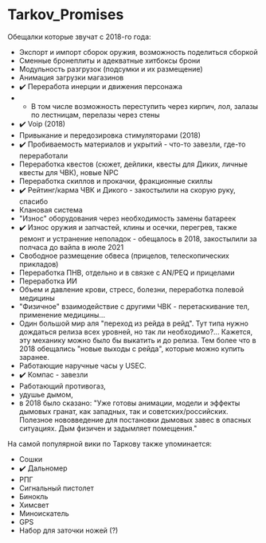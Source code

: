 # Tarkov_Promises
Обещалки которые звучат с 2018-го года:

- Экспорт и импорт сборок оружия, возможность поделиться сборкой
- Сменные бронеплиты и адекватные хитбоксы брони
- Модульность разгрузок (подсумки и их размещение)
- Анимация загрузки магазинов
- ✔️ Переработа инерции и движения персонажа 
- - В том числе возможность переступить через кирпич, лол, залазы по лестницам, перелазы через стены
- ✔️ Voip (2018)
- Привыкание и передозировка стимуляторами (2018)
- ✔️ Пробиваемость материалов и укрытий - что-то завезли, где-то переработали
- Переработка квестов (сюжет, дейлики, квесты для Диких, личные квесты для ЧВК), новые NPC
- Переработка скиллов и прокачки, фракционные скиллы
- ✔️ Рейтинг/карма ЧВК и Дикого - закостылили на скорую руку, спасибо
- Клановая система
- "Износ" оборудования через необходимость замены батареек
- ✔️ Износ оружия и запчастей, клины и осечки, перегрев, также ремонт и устранение неполадок - обещалось в 2018, закостылили за полчаса до вайпа в июле 2021
- Свободное размещение обвеса (прицелов, телескопических прикладов)
- Переработка ПНВ, отдельно и в связке с AN/PEQ и прицелами
- Переработка ИИ
- Объем и давление крови, стресс, болезни, переработка полевой медицины
- "Физичное" взаимодействие с другими ЧВК - перетаскивание тел, применение медицины...
- Один большой мир аля "переход из рейда в рейд". Тут типа нужно дождаться релиза всех уровней, но так ли необходимо?... Кажется, эту механику можно было бы выкатить и до релиза. Тем более что в 2018 обещались "новые выходы с рейда", которые можно купить заранее.
- Работающие наручные часы у USEC.
- ✔️ Компас - завезли
- Работающий противогаз, 
- удушье дымом, 
- в 2018 было сказано: "Уже готовы анимации, модели и эффекты дымовых гранат, как западных, так и советских/российских. Полезное нововведение для постановки дымовых завес в опасных ситуациях. Дым физичен и задымляет помещения."

На самой популярной вики по Таркову также упоминается:
- Сошки
- ✔️ Дальномер
- РПГ
- Сигнальный пистолет
- Бинокль
- Химсвет
- Миноискатель
- GPS
- Набор для заточки ножей (?)

